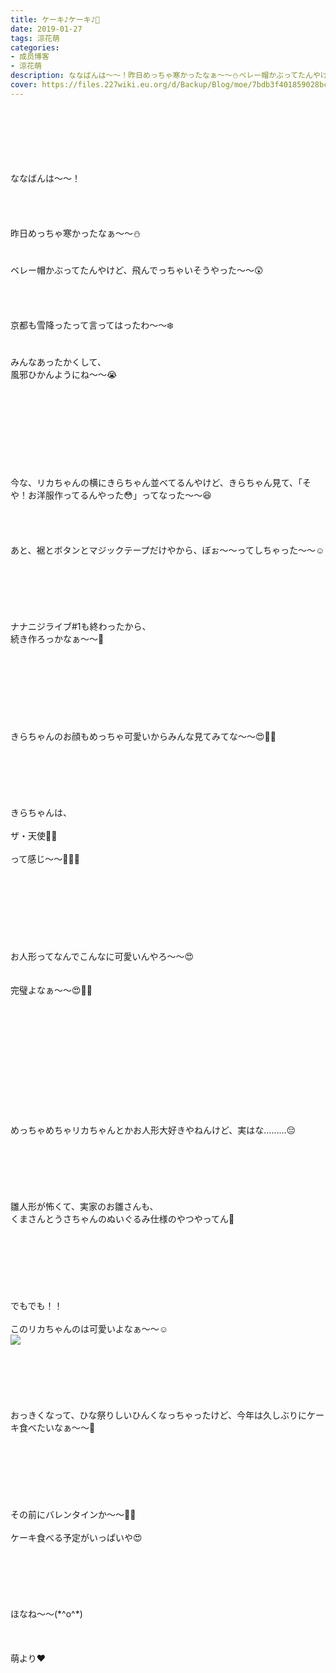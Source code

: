 ```yaml
---
title: ケーキ♪ケーキ♪🍰
date: 2019-01-27
tags: 涼花萌
categories: 
- 成员博客
- 涼花萌
description: ななばんは〜〜！昨日めっちゃ寒かったなぁ〜〜⛄️ベレー帽かぶってたんやけど、飛んでっちゃいそうやった〜〜😲京都も雪降ったって言ってはったわ〜〜❄️みんなあっ...
cover: https://files.227wiki.eu.org/d/Backup/Blog/moe/7bdb3f401859028bc76498b71f838.jpg 
---
```

<div class="blog_detail__main">
<br/>
<br/>
<br/>
<br/>
<br/>
<br/>
ななばんは〜〜！<br/>
<br/>
<br/>
<br/>
<br/>
昨日めっちゃ寒かったなぁ〜〜⛄️<br/>
<br/>
<br/>
ベレー帽かぶってたんやけど、飛んでっちゃいそうやった〜〜😲<br/>
<br/>
<br/>
<br/>
<br/>
京都も雪降ったって言ってはったわ〜〜❄️<br/>
<br/>
<br/>
みんなあったかくして、<br/>
風邪ひかんようにね〜〜😭<br/>
<br/>
<br/>
<br/>
<br/>
<br/>
<br/>
<br/>
<br/>
<br/>
今な、リカちゃんの横にきらちゃん並べてるんやけど、きらちゃん見て、「そや！お洋服作ってるんやった😳」ってなった〜〜😆<br/>
<br/>
<br/>
<br/>
<br/>
あと、裾とボタンとマジックテープだけやから、ぼぉ〜〜ってしちゃった〜〜☺️<br/>
<br/>
<br/>
<br/>
<br/>
<br/>
<br/>
ナナニジライブ#1も終わったから、<br/>
続き作ろっかなぁ〜〜💓<br/>
<br/>
<br/>
<br/>
<br/>
<br/>
<br/>
<br/>
<br/>
きらちゃんのお顔もめっちゃ可愛いからみんな見てみてな〜〜😍💓💓<br/>
<br/>
<br/>
<br/>
<br/>
<br/>
<br/>
きらちゃんは、<br/>
<br/>
ザ・天使👼🏼<br/>
<br/>
って感じ〜〜💓💓💓<br/>
<br/>
<br/>
<br/>
<br/>
<br/>
<br/>
<br/>
<br/>
お人形ってなんでこんなに可愛いんやろ〜〜😍<br/>
<br/>
<br/>
完璧よなぁ〜〜😍💓💓<br/>
<br/>
<br/>
<br/>
<br/>
<br/>
<br/>
<br/>
<br/>
<br/>
<br/>
<br/>
<br/>
めっちゃめちゃリカちゃんとかお人形大好きやねんけど、実はな………😔<br/>
<br/>
<br/>
<br/>
<br/>
<br/>
<br/>
雛人形が怖くて、実家のお雛さんも、<br/>
くまさんとうさちゃんのぬいぐるみ仕様のやつやってん🙈<br/>
<br/>
<br/>
<br/>
<br/>
<br/>
<br/>
<br/>
でもでも！！<br/>
<br/>
このリカちゃんのは可愛いよなぁ〜〜☺️<br/>
<img src="https://files.227wiki.eu.org/d/Backup/Blog/moe/7bdb3f401859028bc76498b71f838.jpg"><br/>
<br/>
<br/>
<br/>
<br/>
<br/>
<br/>
おっきくなって、ひな祭りしいひんくなっちゃったけど、今年は久しぶりにケーキ食べたいなぁ〜〜🍰<br/>
<br/>
<br/>
<br/>
<br/>
<br/>
<br/>
<br/>
その前にバレンタインか〜〜💝💝<br/>
<br/>
ケーキ食べる予定がいっぱいや😍<br/>
<br/>
<br/>
<br/>
<br/>
<br/>
<br/>
ほなね〜〜(*^o^*)<br/>
<br/>
<br/>
<br/>
萌より❤︎
<!--twitter-->

<!--//twitter-->
</img></div>